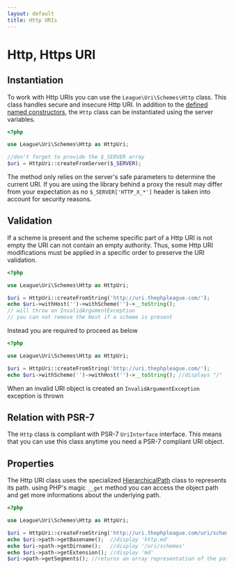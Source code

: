 ```yaml
---
layout: default
title: Http URIs
---
```


# Http, Https URI

## Instantiation

To work with Http URIs you can use the `League\Uri\Schemes\Http` class. This class handles secure and insecure Http URI. In addition to the [defined named constructors](/uri/instantiation/#uri-instantiation), the `Http` class can be instantiated using the server variables.

~~~php
<?php

use League\Uri\Schemes\Http as HttpUri;

//don't forget to provide the $_SERVER array
$uri = HttpUri::createFromServer($_SERVER);
~~~

<p class="message-warning">The method only relies on the server's safe parameters to determine the current URI. If you are using the library behind a proxy the result may differ from your expectation as no <code>$_SERVER['HTTP_X_*']</code> header is taken into account for security reasons.</p>

## Validation

If a scheme is present and the scheme specific part of a Http URI is not empty the URI can not contain an empty authority. Thus, some Http URI modifications must be applied in a specific order to preserve the URI validation.

~~~php
<?php

use League\Uri\Schemes\Http as HttpUri;

$uri = HttpUri::createFromString('http://uri.thephpleague.com/');
echo $uri->withHost('')->withScheme('')->__toString();
// will throw an InvalidArgumentException
// you can not remove the Host if a scheme is present
~~~

Instead you are required to proceed as below

~~~php
<?php

use League\Uri\Schemes\Http as HttpUri;

$uri = HttpUri::createFromString('http://uri.thephpleague.com/');
echo $uri->withScheme('')->withHost('')->__toString(); //displays "/"
~~~

<p class="message-notice">When an invalid URI object is created an <code>InvalidArgumentException</code> exception is thrown</p>

## Relation with PSR-7

The `Http` class is compliant with PSR-7 `UriInterface` interface. This means that you can use this class anytime you need a PSR-7 compliant URI object.

## Properties

The Http URI class uses the specialized [HierarchicalPath](/components/hierarchical-path/) class to represents its path. using PHP's magic `__get` method you can access the object path and get more informations about the underlying path.

~~~php
<?php

use League\Uri\Schemes\Http as HttpUri;

$uri = HttpUri::createFromString('http://uri.thephpleague.com/uri/schemes/http.md');
echo $uri->path->getBasename();  //display 'http.md'
echo $uri->path->getDirname();   //display '/uri/schemes'
echo $uri->path->getExtension(); //display 'md'
$uri->path->getSegments(); //returns an array representation of the path segments
~~~
